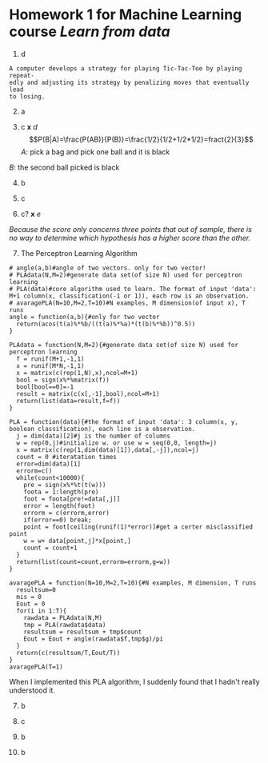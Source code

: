 # Homework 1 for Machine Learning course _Learn from data_
1. d

```
A computer develops a strategy for playing Tic-Tac-Toe by playing repeat-
edly and adjusting its strategy by penalizing moves that eventually lead
to losing.
```

2. a

3. c __x__ _d_
$$P(B|A)=\frac{P(AB)}{P(B)}=\frac{1/2}{1/2+1/2*1/2}=fract{2}{3}$$
_A_: pick a bag and pick one ball and it is black

_B_: the second ball picked is black

4. b

5. c

6. c? __x__ _e_

_Because the score only concerns three points that out of sample, there is no way to determine which hypothesis has a higher score than the other._

7. The Perceptron Learning Algorithm

```{R}
# angle(a,b)#angle of two vectors. only for two vector!
# PLAdata(N,M=2)#generate data set(of size N) used for perceptron learning
# PLA(data)#core algorithm used to learn. The format of input 'data': M+1 column(x, classification(-1 or 1)), each row is an observation. 
# avaragePLA(N=10,M=2,T=10)#N examples, M dimension(of input x), T runs
angle = function(a,b){#only for two vector
  return(acos(t(a)%*%b/((t(a)%*%a)*(t(b)%*%b))^0.5))
}

PLAdata = function(N,M=2){#generate data set(of size N) used for perceptron learning
  f = runif(M+1,-1,1)
  x = runif(M*N,-1,1)
  x = matrix(c(rep(1,N),x),ncol=M+1)
  bool = sign(x%*%matrix(f))
  bool[bool==0]=-1
  result = matrix(c(x[,-1],bool),ncol=M+1)
  return(list(data=result,f=f))
}

PLA = function(data){#the format of input 'data': 3 column(x, y, boolean classification), each line is a observation. 
  j = dim(data)[2]#j is the number of columns
  w = rep(0,j)#initialize w. or use w = seq(0,0, length=j)
  x = matrix(c(rep(1,dim(data)[1]),data[,-j]),ncol=j)
  count = 0 #iteratation times
  error=dim(data)[1]
  errorm=c()
  while(count<10000){
    pre = sign(x%*%t(t(w)))
    foota = 1:length(pre)
    foot = foota[pre!=data[,j]]
    error = length(foot)
    errorm = c(errorm,error)
    if(error==0) break;
    point = foot[ceiling(runif(1)*error)]#get a certer misclassified point
    w = w+ data[point,j]*x[point,]
    count = count+1
  }
  return(list(count=count,errorm=errorm,g=w))
}

avaragePLA = function(N=10,M=2,T=10){#N examples, M dimension, T runs
  resultsum=0
  mis = 0
  Eout = 0
  for(i in 1:T){
    rawdata = PLAdata(N,M)
    tmp = PLA(rawdata$data)
    resultsum = resultsum + tmp$count
    Eout = Eout + angle(rawdata$f,tmp$g)/pi
  }
  return(c(resultsum/T,Eout/T))
}
avaragePLA(T=1)
```
When I implemented this PLA algorithm, I suddenly found that I hadn't really understood it.

7. b

8. c

9. b

10. b